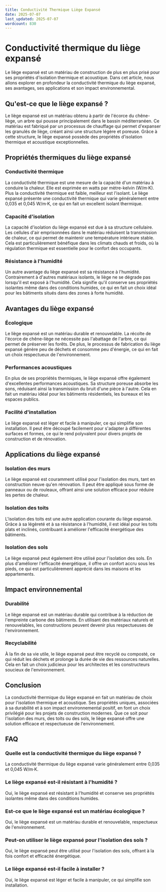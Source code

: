 ```yaml
---
title: Conductivité Thermique Liège Expansé
date: 2025-07-07
last_updated: 2025-07-07
wordcount: 830
---
```


# Conductivité thermique du liège expansé

Le liège expansé est un matériau de construction de plus en plus prisé pour ses propriétés d'isolation thermique et acoustique. Dans cet article, nous allons explorer en profondeur la conductivité thermique du liège expansé, ses avantages, ses applications et son impact environnemental.

## Qu'est-ce que le liège expansé ?

Le liège expansé est un matériau obtenu à partir de l'écorce du chêne-liège, un arbre qui pousse principalement dans le bassin méditerranéen. Ce matériau est fabriqué par un processus de chauffage qui permet d'expanser les granulés de liège, créant ainsi une structure légère et poreuse. Grâce à cette structure, le liège expansé possède des propriétés d'isolation thermique et acoustique exceptionnelles.

## Propriétés thermiques du liège expansé

### Conductivité thermique

La conductivité thermique est une mesure de la capacité d'un matériau à conduire la chaleur. Elle est exprimée en watts par mètre-kelvin (W/m·K). Plus la conductivité thermique est faible, meilleur est l'isolant. Le liège expansé présente une conductivité thermique qui varie généralement entre 0,035 et 0,045 W/m·K, ce qui en fait un excellent isolant thermique.

### Capacité d'isolation

La capacité d'isolation du liège expansé est due à sa structure cellulaire. Les cellules d'air emprisonnées dans le matériau réduisent la transmission de chaleur, ce qui permet de maintenir une température intérieure stable. Cela est particulièrement bénéfique dans les climats chauds et froids, où la régulation thermique est essentielle pour le confort des occupants.

### Résistance à l'humidité

Un autre avantage du liège expansé est sa résistance à l'humidité. Contrairement à d'autres matériaux isolants, le liège ne se dégrade pas lorsqu'il est exposé à l'humidité. Cela signifie qu'il conserve ses propriétés isolantes même dans des conditions humides, ce qui en fait un choix idéal pour les bâtiments situés dans des zones à forte humidité.

## Avantages du liège expansé

### Écologique

Le liège expansé est un matériau durable et renouvelable. La récolte de l'écorce de chêne-liège ne nécessite pas l'abattage de l'arbre, ce qui permet de préserver les forêts. De plus, le processus de fabrication du liège expansé génère peu de déchets et consomme peu d'énergie, ce qui en fait un choix respectueux de l'environnement.

### Performances acoustiques

En plus de ses propriétés thermiques, le liège expansé offre également d'excellentes performances acoustiques. Sa structure poreuse absorbe les sons, réduisant ainsi la transmission du bruit d'une pièce à l'autre. Cela en fait un matériau idéal pour les bâtiments résidentiels, les bureaux et les espaces publics.

### Facilité d'installation

Le liège expansé est léger et facile à manipuler, ce qui simplifie son installation. Il peut être découpé facilement pour s'adapter à différentes surfaces et formes, ce qui le rend polyvalent pour divers projets de construction et de rénovation.

## Applications du liège expansé

### Isolation des murs

Le liège expansé est couramment utilisé pour l'isolation des murs, tant en construction neuve qu'en rénovation. Il peut être appliqué sous forme de panneaux ou de rouleaux, offrant ainsi une solution efficace pour réduire les pertes de chaleur.

### Isolation des toits

L'isolation des toits est une autre application courante du liège expansé. Grâce à sa légèreté et à sa résistance à l'humidité, il est idéal pour les toits plats et inclinés, contribuant à améliorer l'efficacité énergétique des bâtiments.

### Isolation des sols

Le liège expansé peut également être utilisé pour l'isolation des sols. En plus d'améliorer l'efficacité énergétique, il offre un confort accru sous les pieds, ce qui est particulièrement apprécié dans les maisons et les appartements.

## Impact environnemental

### Durabilité

Le liège expansé est un matériau durable qui contribue à la réduction de l'empreinte carbone des bâtiments. En utilisant des matériaux naturels et renouvelables, les constructions peuvent devenir plus respectueuses de l'environnement.

### Recyclabilité

À la fin de sa vie utile, le liège expansé peut être recyclé ou composté, ce qui réduit les déchets et prolonge la durée de vie des ressources naturelles. Cela en fait un choix judicieux pour les architectes et les constructeurs soucieux de l'environnement.

## Conclusion

La conductivité thermique du liège expansé en fait un matériau de choix pour l'isolation thermique et acoustique. Ses propriétés uniques, associées à sa durabilité et à son impact environnemental positif, en font un choix privilégié pour les projets de construction modernes. Que ce soit pour l'isolation des murs, des toits ou des sols, le liège expansé offre une solution efficace et respectueuse de l'environnement.

## FAQ

### Quelle est la conductivité thermique du liège expansé ?

La conductivité thermique du liège expansé varie généralement entre 0,035 et 0,045 W/m·K.

### Le liège expansé est-il résistant à l'humidité ?

Oui, le liège expansé est résistant à l'humidité et conserve ses propriétés isolantes même dans des conditions humides.

### Est-ce que le liège expansé est un matériau écologique ?

Oui, le liège expansé est un matériau durable et renouvelable, respectueux de l'environnement.

### Peut-on utiliser le liège expansé pour l'isolation des sols ?

Oui, le liège expansé peut être utilisé pour l'isolation des sols, offrant à la fois confort et efficacité énergétique.

### Le liège expansé est-il facile à installer ?

Oui, le liège expansé est léger et facile à manipuler, ce qui simplifie son installation.